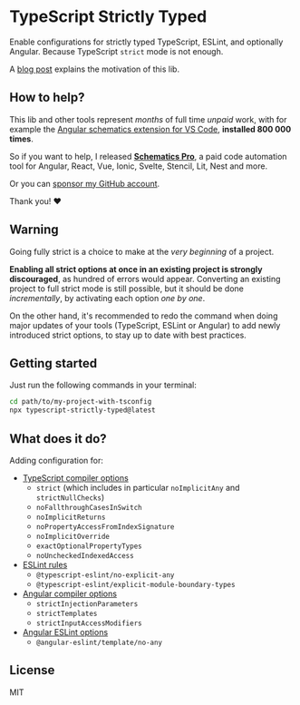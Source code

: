 # TypeScript Strictly Typed

Enable configurations for strictly typed TypeScript, ESLint, and optionally Angular.
Because TypeScript `strict` mode is not enough.

A [blog post](https://medium.com/@cyrilletuzi/typescript-strictly-typed-strict-mode-is-not-enough-40df698e2deb?source=friends_link&sk=00f968af095e7615f7220314df280a1b)
explains the motivation of this lib.

## How to help?

This lib and other tools represent *months* of full time *unpaid* work, with for example the [Angular schematics extension for VS Code](https://marketplace.visualstudio.com/items?itemName=cyrilletuzi.angular-schematics),
**installed 800 000 times**.

So if you want to help, I released **[Schematics Pro](https://www.cyrilletuzi.com/schematics-pro/)**, a paid code automation tool for Angular, React, Vue, Ionic, Svelte, Stencil, Lit, Nest and more.

Or you can [sponsor my GitHub account](https://github.com/sponsors/cyrilletuzi).

Thank you! ♥️

## Warning

Going fully strict is a choice to make at the *very beginning* of a project.

**Enabling all strict options at once in an existing project is strongly discouraged**,
as hundred of errors would appear. Converting an existing project to full strict mode is still possible,
but it should be done *incrementally*, by activating each option *one by one*.

On the other hand, it's recommended to redo the command when doing major updates of your tools
(TypeScript, ESLint or Angular) to add newly introduced strict options,
to stay up to date with best practices.

## Getting started

Just run the following commands in your terminal:

```bash
cd path/to/my-project-with-tsconfig
npx typescript-strictly-typed@latest
```

## What does it do?

Adding configuration for:

- [TypeScript compiler options](https://www.typescriptlang.org/docs/handbook/compiler-options.html)
  - `strict` (which includes in particular `noImplicitAny` and `strictNullChecks`)
  - `noFallthroughCasesInSwitch`
  - `noImplicitReturns`
  - `noPropertyAccessFromIndexSignature`
  - `noImplicitOverride`
  - `exactOptionalPropertyTypes`
  - `noUncheckedIndexedAccess`
- [ESLint rules](https://github.com/typescript-eslint/typescript-eslint/tree/master/packages/eslint-plugin)
  - `@typescript-eslint/no-explicit-any`
  - `@typescript-eslint/explicit-module-boundary-types`
- [Angular compiler options](https://angular.io/guide/angular-compiler-options)
  - `strictInjectionParameters`
  - `strictTemplates`
  - `strictInputAccessModifiers`
- [Angular ESLint options](https://github.com/angular-eslint/angular-eslint)
  - `@angular-eslint/template/no-any`

## License

MIT
